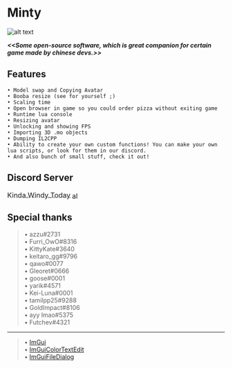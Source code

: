 # Minty
![alt text](https://cdn.discordapp.com/attachments/1074393130113191956/1085601369878171768/Akito_09_st.ayaka.one.png)

<b><i><<Some open-source software, which is great companion for certain game made by chinese devs.>></i></b>
## Features

```
• Model swap and Copying Avatar
• Booba resize (see for yourself ;)
• Scaling time
• Open browser in game so you could order pizza without exiting game
• Runtime lua console
• Resizing avatar
• Unlocking and showing FPS
• Importing 3D .mo objects
• Dumping IL2CPP
• Ability to create your own custom functions! You can make your own lua scripts, or look for them in our discord.
• And also bunch of small stuff, check it out!
```

## Discord Server
<a href="https://discord.gg/kindawindytoday"><span style="font-size: 16px; vertical-align: middle;">Kinda Windy Today</span></a> <img src="https://cdn.discordapp.com/attachments/1067370364281298954/1087131061726740581/kwt.png" alt="alt text" style="height: 1em; width: 1em; font-size: 16px; vertical-align: middle; display: inline-block;"> 

## Special thanks

> • azzu#2731<br>
• Furri_OwO#8316<br>
• KittyKate#3640<br>
• keitaro_gg#9796<br>
• qawo#0077<br>
• Gleoret#0666<br>
• goose#0001<br>
• yarik#4571<br>
• Kei-Luna#0001<br>
• tamilpp25#9288<br>
• GoldImpact#8106<br>
• ayy lmao#5375<br>
• Futchev#4321<br>
___

> • [ImGui](https://github.com/ocornut/imgui)<br>
• [ImGuiColorTextEdit](https://github.com/BalazsJako/ImGuiColorTextEdit)<br>
• [ImGuiFileDialog](https://github.com/aiekick/ImGuiFileDialog)<br>
